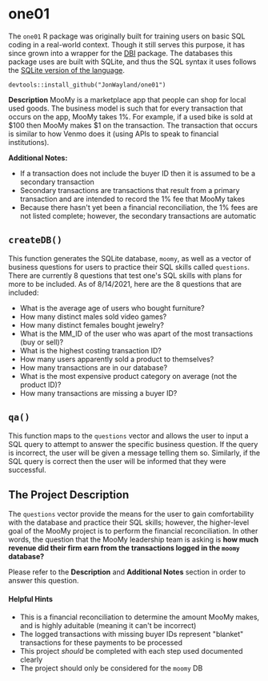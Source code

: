# one01
The `one01` R package was originally built for training users on basic SQL coding in a real-world context. Though it still serves this purpose, it has since grown into a wrapper for the [DBI](https://dbi.r-dbi.org/) package. The databases this package uses are built with SQLite, and thus the SQL syntax it uses follows the [SQLite version of the language](https://www.sqlite.org/lang.html).

`devtools::install_github("JonWayland/one01")`

**Description** MooMy is a marketplace app that people can shop for local used goods. The business model is such that for every transaction that occurs on the app, MooMy takes 1%. For example, if a used bike is sold at $100 then MooMy makes $1 on the transaction. The transaction that occurs is similar to how Venmo does it (using APIs to speak to financial institutions). 

**Additional Notes:**
- If a transaction does not include the buyer ID then it is assumed to be a secondary transaction
- Secondary transactions are transactions that result from a primary transaction and are intended to record the 1% fee that MooMy takes
- Because there hasn't yet been a financial reconciliation, the 1% fees are not listed complete; however, the secondary transactions are automatic

## `createDB()`
This function generates the SQLite database, `moomy`, as well as a vector of business questions for users to practice their SQL skills called `questions`. There are currently 8 questions that test one's SQL skills with plans for more to be included. As of 8/14/2021, here are the 8 questions that are included:
- What is the average age of users who bought furniture?
- How many distinct males sold video games?
- How many distinct females bought jewelry?
- What is the MM_ID of the user who was apart of the most transactions (buy or sell)?
- What is the highest costing transaction ID?
- How many users apparently sold a product to themselves?
- How many transactions are in our database?
- What is the most expensive product category on average (not the product ID)?
- How many transactions are missing a buyer ID?

## `qa()`
This function maps to the `questions` vector and allows the user to input a SQL query to attempt to answer the specific business question. If the query is incorrect, the user will be given a message telling them so. Similarly, if the SQL query is correct then the user will be informed that they were successful.

## The Project Description
The `questions` vector provide the means for the user to gain comfortability with the database and practice their SQL skills; however, the higher-level goal of the MooMy project is to perform the financial reconciliation. In other words, the question that the MooMy leadership team is asking is **how much revenue did their firm earn from the transactions logged in the `moomy` database?**

Please refer to the **Description** and **Additional Notes** section in order to answer this question.

#### Helpful Hints
- This is a financial reconciliation to determine the amount MooMy makes, and is highly aduitable (meaning it can't be incorrect)
- The logged transactions with missing buyer IDs represent "blanket" transactions for these payments to be processed
- This project _should_ be completed with each step used documented clearly
- The project should only be considered for the `moomy` DB
